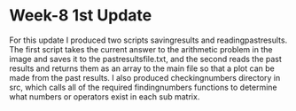 # Week-8 1st Update

For this update I produced two scripts savingresults and readingpastresults. The first script takes the current answer to the arithmetic problem in the image and saves it to the pastresultsfile.txt, and the second reads the past results and returns them as an array to the main file so that a plot can be made from the past results. I also produced checkingnumbers directory in src, which calls all of the required findingnumbers functions to determine what numbers or operators exist in each sub matrix.
 
